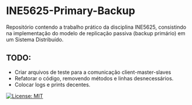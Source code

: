 # INE5625-Primary-Backup
Repositório contendo a trabalho prático da disciplina INE5625, consistindo na implementação do modelo de replicação passiva (backup primário) em um Sistema Distribuído.

## TODO:
* Criar arquivos de teste para a comunicação client-master-slaves
* Refatorar o código, removendo métodos e linhas desnecessários.
* Colocar logs e prints decentes.

[![License: MIT](https://img.shields.io/badge/License-MIT-yellow.svg)](https://github.com/SadiJr/INE5625-Primary-Backup/blob/main/LICENSE)
